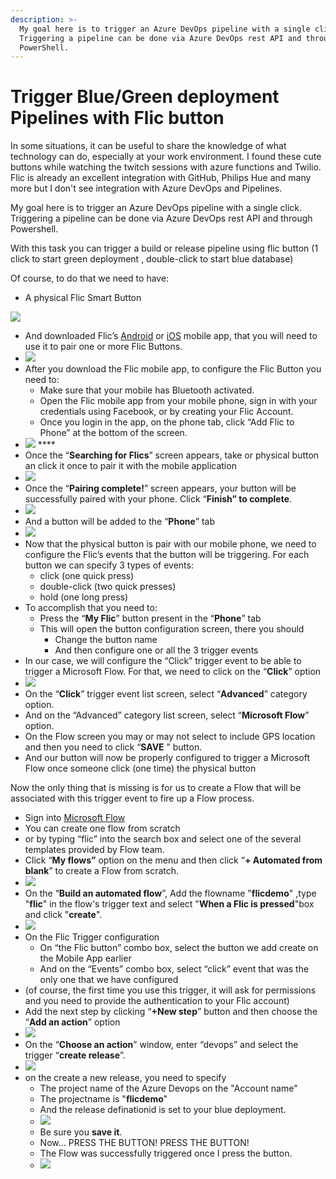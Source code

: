 ```yaml
---
description: >-
  My goal here is to trigger an Azure DevOps pipeline with a single click.
  Triggering a pipeline can be done via Azure DevOps rest API and through
  PowerShell.
---
```


# Trigger Blue/Green deployment Pipelines with Flic button

In some situations, it can be useful to share the knowledge of what technology can do, especially at your work environment. I found these cute buttons while watching the twitch sessions with azure functions and Twilio. Flic is already an excellent integration with GitHub, Philips Hue and many more but I don't see integration with Azure DevOps and Pipelines.

My goal here is to trigger an Azure DevOps pipeline with a single click. Triggering a pipeline can be done via Azure DevOps rest API and through Powershell.

With this task you can trigger a build or release pipeline using flic button \(1 click to start green deployment , double-click to start blue database\)

Of course, to do that we need to have:

* A physical Flic Smart Button

![](../.gitbook/assets/image%20%2821%29.png) 

*  And downloaded Flic’s [Android](https://play.google.com/store/apps/details?id=io.flic.app) or [iOS](https://itunes.apple.com/us/app/flic-app/id977593793?ls=1&mt=8) mobile app, that you will need to use it to pair one or more Flic Buttons.
* ![](../.gitbook/assets/image%20%284%29.png) 
* After you download the Flic mobile app, to configure the Flic Button you need to:
  * Make sure that your mobile has Bluetooth activated.
  * Open the Flic mobile app from your mobile phone, sign in with your credentials using Facebook, or by creating your Flic Account.
  * Once you login in the app, on the phone tab, click “Add Flic to Phone” at the bottom of the screen.
* ![](../.gitbook/assets/image%20%282%29.png) ****
* Once the “**Searching for Flics**” screen appears, take or physical button an click it once to pair it with the mobile application
* ![](../.gitbook/assets/image%20%2828%29.png) 
* Once the “**Pairing complete!**” screen appears, your button will be successfully paired with your phone. Click “**Finish” to complete**.
* ![](../.gitbook/assets/image%20%2829%29.png) 
* And a button will be added to the “**Phone**” tab
* ![](../.gitbook/assets/image%20%2826%29.png) 
* Now that the physical button is pair with our mobile phone, we need to configure the Flic’s events that the button will be triggering. For each button we can specify 3 types of events:
  * click \(one quick press\)
  * double-click \(two quick presses\)
  * hold \(one long press\)
* To accomplish that you need to:
  * Press the “**My Flic**” button present in the “**Phone**” tab
  * This will open the button configuration screen, there you should
    * Change the button name
    * And then configure one or all the 3 trigger events
* In our case, we will configure the “Click” trigger event to be able to trigger a Microsoft Flow. For that, we need to click on the “**Click**” option
* ![](../.gitbook/assets/image%20%2823%29.png) 
* On the “**Click**” trigger event list screen, select “**Advanced**” category option.
* And on the “Advanced” category list screen, select “**Microsoft Flow**” option.
* On the Flow screen you may or may not select to include GPS location and then you need to click “**SAVE** ” button.
* And our button will now be properly configured to trigger a Microsoft Flow once someone click \(one time\) the physical button

Now the only thing that is missing is for us to create a Flow that will be associated with this trigger event to fire up a Flow process.

*  Sign into [Microsoft Flow](https://flow.microsoft.com/)
  * You can create one flow from scratch
  * or by typing “flic” into the search box and select one of the several templates provided by Flow team.
* Click “**My flows”** option on the menu and then click “**+ Automated from blank**” to create a Flow from scratch.
* ![](../.gitbook/assets/image%20%2812%29.png) 
* On the “**Build an automated flow**”, Add the flowname "**flicdemo**" ,type "**flic**" in the flow's trigger text  and select "**When a Flic is pressed**"box and click "**create**".
* ![](../.gitbook/assets/image%20%2811%29.png) 
* On the Flic Trigger configuration
  * On “the Flic button” combo box, select the button we add create on the Mobile App earlier
  * And on the “Events” combo box, select “click” event that was the only one that we have configured
* \(of course, the first time you use this trigger, it will ask for permissions and you need to provide the authentication to your Flic account\)
* Add the next step by clicking “**+New step**” button and then choose the “**Add an action**” option
* ![](../.gitbook/assets/image%20%2817%29.png) 
* On the “**Choose an action**” window, enter “devops” and select the trigger “**create release**”.
*  ![](../.gitbook/assets/image%20%2832%29.png) 
* on the create a new release, you need to specify
  * The project name of the Azure Devops on the "Account name"
  * The projectname is "**flicdemo**"
  * And the release definationid is set to your blue deployment.
  * ![](../.gitbook/assets/image%20%2816%29.png) 
  * Be sure you **save it**.
  * Now… PRESS THE BUTTON! PRESS THE BUTTON!
  * The Flow was successfully triggered once I press the button.
  * ![](../.gitbook/assets/image%20%2814%29.png) 





